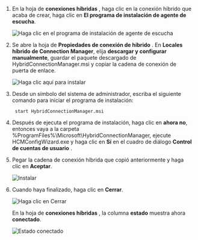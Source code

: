 
1. En la hoja de **conexiones híbridas** , haga clic en la conexión híbrido que acaba de crear, haga clic en **El programa de instalación de agente de escucha**.
    
    ![Haga clic en el programa de instalación de agente de escucha](./media/app-service-hybrid-connections-manager-install/D04ClickListenerSetup.png)
    
4. Se abre la hoja de **Propiedades de conexión de híbrido** . En **Locales híbrido de Connection Manager**, elija **descargar y configurar manualmente**, guardar el paquete descargado de HybridConnectionManager.msi y copiar la cadena de conexión de puerta de enlace.
    
    ![Haga clic aquí para instalar](./media/app-service-hybrid-connections-manager-install/D05ClickToInstallHCM.png)
    
5. Desde un símbolo del sistema de administrador, escriba el siguiente comando para iniciar el programa de instalación:

        start HybridConnectionManager.msi
 
7. Después de ejecuta el programa de instalación, haga clic en **ahora no**, entonces vaya a la carpeta %ProgramFiles%\Microsoft\HybridConnectionManager, ejecute HCMConfigWizard.exe y haga clic en **Sí** en el cuadro de diálogo **Control de cuentas de usuario** .
        
7. Pegar la cadena de conexión híbrida que copió anteriormente y haga clic en **Aceptar**. 
    
    ![Instalar](./media/app-service-hybrid-connections-manager-install/D08aHCMInstallManual.png)
    
8. Cuando haya finalizado, haga clic en **Cerrar**.
    
    ![Haga clic en Cerrar](./media/app-service-hybrid-connections-manager-install/D09HCMInstallComplete.png)
    
    En la hoja de **conexiones híbridas** , la columna **estado** muestra ahora **conectado**. 
    
    ![Estado conectado](./media/app-service-hybrid-connections-manager-install/D10HCStatusConnected.png)